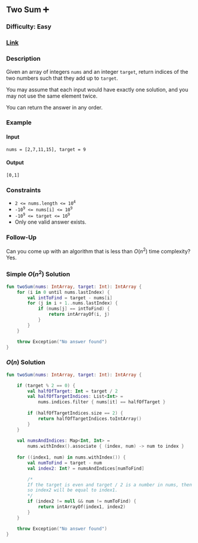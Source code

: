 ## Two Sum :heavy_plus_sign:
### Difficulty: Easy
### [Link](https://leetcode.com/problems/two-sum/)

### Description
Given an array of integers `nums` and an integer `target`, return indices of the two numbers such that they add up to `target`.

You may assume that each input would have exactly one solution, and you may not use the same element twice.

You can return the answer in any order.

### Example

#### Input
`nums = [2,7,11,15], target = 9`

#### Output
`[0,1]`

### Constraints
- <code>2 <= nums.length <= 10<sup>4</sup></code>
- <code>-10<sup>9</sup> <= nums[i] <= 10<sup>9</sup></code>
- <code>-10<sup>9</sup> <= target <= 10<sup>9</sup></code>
- Only one valid answer exists.

### Follow-Up
Can you come up with an algorithm that is less than $O(n^2)$ time complexity? Yes.

### Simple $O(n^2)$ Solution

```kotlin
fun twoSum(nums: IntArray, target: Int): IntArray {
    for (i in 0 until nums.lastIndex) {
        val intToFind = target - nums[i]
        for (j in i + 1..nums.lastIndex) {
            if (nums[j] == intToFind) {
                return intArrayOf(i, j)
            }
        }
    }

    throw Exception("No answer found")
}
```

### $O(n)$ Solution

```kotlin
fun twoSum(nums: IntArray, target: Int): IntArray {

    if (target % 2 == 0) {
        val halfOfTarget: Int = target / 2
        val halfOfTargetIndices: List<Int> =
            nums.indices.filter { nums[it] == halfOfTarget }
    
        if (halfOfTargetIndices.size == 2) {
            return halfOfTargetIndices.toIntArray()
        }
    }
    
    val numsAndIndices: Map<Int, Int> =
        nums.withIndex().associate { (index, num) -> num to index }
    
    for ((index1, num) in nums.withIndex()) {
        val numToFind = target - num
        val index2: Int? = numsAndIndices[numToFind]

        /*
        If the target is even and target / 2 is a number in nums, then numToFind will be the same as target / 2
        so index2 will be equal to index1.
        */
        if (index2 != null && num != numToFind) {
            return intArrayOf(index1, index2)
        }
    }

    throw Exception("No answer found")
}
```